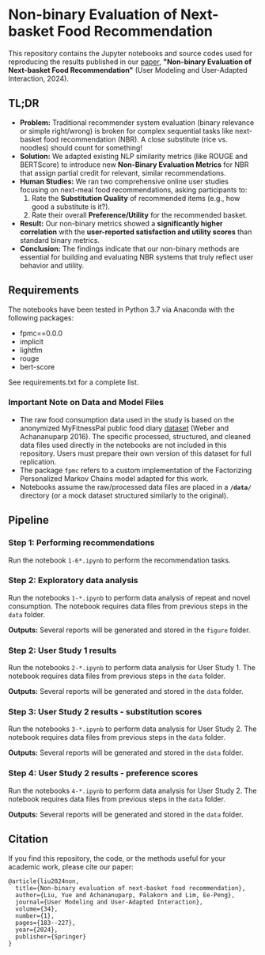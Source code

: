 # Non-binary Evaluation of Next-basket Food Recommendation

This repository contains the Jupyter notebooks and source codes used for reproducing the results published in our [paper](https://link.springer.com/article/10.1007/s11257-023-09369-8), **"Non-binary Evaluation of Next-basket Food Recommendation"** (User Modeling and User-Adapted Interaction, 2024).

## TL;DR

* **Problem:** Traditional recommender system evaluation (binary relevance or simple right/wrong) is broken for complex sequential tasks like next-basket food recommendation (NBR). A close substitute (rice vs. noodles) should count for something!
* **Solution:** We adapted existing NLP similarity metrics (like ROUGE and BERTScore) to introduce new **Non-Binary Evaluation Metrics** for NBR that assign partial credit for relevant, similar recommendations.
* **Human Studies:** We ran two comprehensive online user studies focusing on next-meal food recommendations, asking participants to:
    1.  Rate the **Substitution Quality** of recommended items (e.g., how good a substitute is it?).
    2.  Rate their overall **Preference/Utility** for the recommended basket.
* **Result:** Our non-binary metrics showed a **significantly higher correlation** with the **user-reported satisfaction and utility scores** than standard binary metrics.
* **Conclusion:** The findings indicate that our non-binary methods are essential for building and evaluating NBR systems that truly reflect user behavior and utility.

## Requirements
The notebooks have been tested in Python 3.7 via Anaconda with the following packages:

* fpmc==0.0.0
* implicit
* lightfm
* rouge
* bert-score

See requirements.txt for a complete list.

### Important Note on Data and Model Files

* The raw food consumption data used in the study is based on the anonymized MyFitnessPal public food diary [dataset](https://www.researchgate.net/publication/324601551_MyFitnessPal_Food_Diary_Dataset) (Weber and Achananuparp 2016). The specific processed, structured, and cleaned data files used directly in the notebooks are not included in this repository. Users must prepare their own version of this dataset for full replication.
* The package `fpmc` refers to a custom implementation of the Factorizing Personalized Markov Chains model adapted for this work.
* Notebooks assume the raw/processed data files are placed in a **`/data/`** directory (or a mock dataset structured similarly to the original).

## Pipeline

### Step 1: Performing recommendations
Run the notebook `1-6*.ipynb` to perform the recommendation tasks.


### Step 2: Exploratory data analysis
Run the notebooks `1-*.ipynb` to perform data analysis of repeat and novel consumption. The notebook requires data files from previous steps in the `data` folder.

__Outputs:__ Several reports will be generated and stored in the `figure` folder.

### Step 2: User Study 1 results
Run the notebooks `2-*.ipynb` to perform data analysis for User Study 1. The notebook requires data files from previous steps in the `data` folder.

__Outputs:__ Several reports will be generated and stored in the `data` folder.

### Step 3: User Study 2 results - substitution scores
Run the notebooks `3-*.ipynb` to perform data analysis for User Study 2. The notebook requires data files from previous steps in the `data` folder.

__Outputs:__ Several reports will be generated and stored in the `data` folder.

### Step 4: User Study 2 results - preference scores
Run the notebooks `4-*.ipynb` to perform data analysis for User Study 2. The notebook requires data files from previous steps in the `data` folder.

__Outputs:__ Several reports will be generated and stored in the `data` folder.

## Citation

If you find this repository, the code, or the methods useful for your academic work, please cite our paper:
```
@article{liu2024non,
  title={Non-binary evaluation of next-basket food recommendation},
  author={Liu, Yue and Achananuparp, Palakorn and Lim, Ee-Peng},
  journal={User Modeling and User-Adapted Interaction},
  volume={34},
  number={1},
  pages={183--227},
  year={2024},
  publisher={Springer}
}
```
